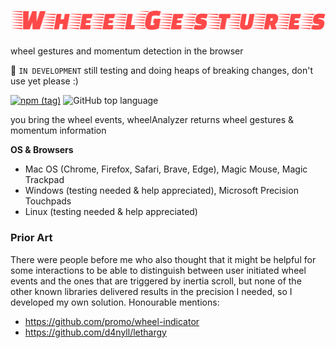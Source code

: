 # ![wheel gestures](./WheelGestures.svg)

wheel gestures and momentum detection in the browser

🚧 `IN DEVELOPMENT` still testing and doing heaps of breaking changes, don't use yet please :)

[![npm (tag)](https://img.shields.io/npm/v/wheel-gestures/latest.svg)](https://www.npmjs.com/package/wheel-gestures)
![GitHub top language](https://img.shields.io/github/languages/top/xiel/wheel-gestures.svg)

you bring the wheel events, wheelAnalyzer returns wheel gestures & momentum information


**OS & Browsers**

- Mac OS (Chrome, Firefox, Safari, Brave, Edge), Magic Mouse, Magic Trackpad
- Windows (testing needed & help appreciated), Microsoft Precision Touchpads
- Linux (testing needed & help appreciated)

### Prior Art

There were people before me who also thought that it might be helpful for some interactions to be able to distinguish between user initiated wheel events and the ones that are triggered by inertia scroll, but none of the other known libraries delivered results in the precision I needed, so I developed my own solution. Honourable mentions:

- https://github.com/promo/wheel-indicator
- https://github.com/d4nyll/lethargy
